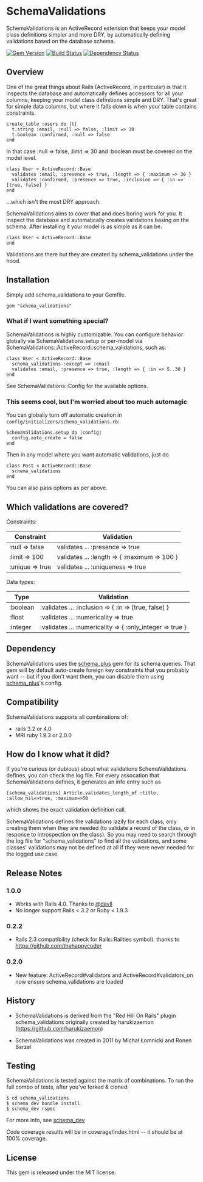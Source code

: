 # SchemaValidations

SchemaValidations is an ActiveRecord extension that keeps your model class
definitions simpler and more DRY, by automatically defining validations based
on the database schema.

[![Gem Version](https://badge.fury.io/rb/schema_validations.png)](http://badge.fury.io/rb/schema_validations)
[![Build Status](https://secure.travis-ci.org/SchemaPlus/schema_validations.png)](http://travis-ci.org/SchemaPlus/schema_validations)
[![Dependency Status](https://gemnasium.com/SchemaPlus/schema_validations.png)](https://gemnasium.com/SchemaPlus/schema_validations)

## Overview

One of the great things about Rails (ActiveRecord, in particular) is that it
inspects the database and automatically defines accessors for all your
columns, keeping your model class definitions simple and DRY.  That's great
for simple data columns, but where it falls down is when your table contains
constraints.

    create_table :users do |t|
      t.string :email, :null => false, :limit => 30
      t.boolean :confirmed, :null => false
    end

In that case :null => false, :limit => 30 and :boolean must be covered on the
model level.

    class User < ActiveRecord::Base
      validates :email, :presence => true, :length => { :maximum => 30 }
      validates :confirmed, :presence => true, :inclusion => { :in => [true, false] }
    end

...which isn't the most DRY approach.

SchemaValidations aims to cover that and does boring work for you. It inspect
the database and automatically creates validations basing on the schema. After
installing it your model is as simple as it can be.

    class User < ActiveRecord::Base
    end

Validations are there but they are created by schema_validations under the
hood.

## Installation

Simply add schema_validations to your Gemfile.

    gem "schema_validations"

### What if I want something special?

SchemaValidations is highly customizable. You can configure behavior globally
via SchemaValidations.setup or per-model via
SchemaValidations::ActiveRecord::schema_validations, such as:

    class User < ActiveRecord::Base
      schema_validations :except => :email
      validates :email, :presence => true, :length => { :in => 5..30 }
    end

See SchemaValidations::Config for the available options.

### This seems cool, but I'm worried about too much automagic

You can globally turn off automatic creation in
`config/initializers/schema_validations.rb`:

    SchemaValidations.setup do |config|
      config.auto_create = false
    end

Then in any model where you want automatic validations, just do

    class Post < ActiveRecord::Base
      schema_validations
    end

You can also pass options as per above.

## Which validations are covered?

Constraints:

|      Constraint     |                     Validation                           |
|---------------------|----------------------------------------------------------|
| :null => false      | validates ... :presence => true                          |
| :limit => 100       | validates ... :length => { :maximum => 100 }             |
| :unique => true     | validates ... :uniqueness => true                        |

Data types:

|         Type       |                      Validation                           |
|--------------------|-----------------------------------------------------------|
| :boolean           | :validates ... :inclusion => { :in => [true, false] }     |
| :float             | :validates ... :numericality => true                      |
| :integer           | :validates ... :numericality => { :only_integer => true } |

## Dependency

SchemaValidations uses the [schema_plus](http://rubygems.org/gems/schema_plus)
gem for its schema queries.  That gem will by default auto-create foreign key
constraints that you probably want -- but if you don't want them, you can
disable them using [schema_plus](http://rubygems.org/gems/schema_plus)'s
config.

## Compatibility

SchemaValidations supports all combinations of:

*   rails 3.2 or 4.0
*   MRI ruby 1.9.3 or 2.0.0


## How do I know what it did?
If you're curious (or dubious) about what validations SchemaValidations
defines, you can check the log file.  For every assocation that
SchemaValidations defines, it generates an info entry such as

    [schema_validations] Article.validates_length_of :title, :allow_nil=>true, :maximum=>50

which shows the exact validation definition call.


SchemaValidations defines the validations lazily for each class, only creating
them when they are needed (to validate a record of the class, or in response
to introspection on the class).  So you may need to search through the log
file for "schema_validations" to find all the validations, and some classes'
validations may not be defined at all if they were never needed for the logged
use case.

## Release Notes

### 1.0.0

* Works with Rails 4.0.  Thanks to [@davll](https://github.com/davll)
* No longer support Rails < 3.2 or Ruby < 1.9.3

### 0.2.2
    
* Rails 2.3 compatibility (check for Rails::Railties symbol).  thanks to https://github.com/thehappycoder

### 0.2.0

* New feature: ActiveRecord#validators and ActiveRecord#validators_on now ensure schema_validations are loaded

## History

*   SchemaValidations is derived from the "Red Hill On Rails" plugin
    schema_validations originally created by harukizaemon
    (https://github.com/harukizaemon)

*   SchemaValidations was created in 2011 by Michał Łomnicki and Ronen Barzel


## Testing

SchemaValidations is tested against the matrix of combinations.  To run the full combo of
tests, after you've forked & cloned: 

    $ cd schema_validations
    $ schema_dev bundle install
    $ schema_dev rspec

For more info, see [schema_dev](https://github.com/SchemaPlus/schema_dev)

Code coverage results will be in coverage/index.html -- it should be at 100% coverage.

## License

This gem is released under the MIT license.
